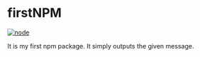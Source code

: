 # firstNPM


[![node](https://img.shields.io/badge/npm%20-v0.0.1-blue.svg)](https://github.com/hemanthsunny/firstNPM)


It is my first npm package. It simply outputs the given message.
